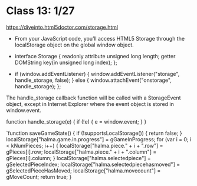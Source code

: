 # Class 13: 1/27

https://diveinto.html5doctor.com/storage.html

- From your JavaScript code, you’ll access HTML5 Storage through the localStorage object on the global window object. 
- interface Storage {
  readonly attribute unsigned long length;
  getter DOMString key(in unsigned long index);
};

- if (window.addEventListener) {
  window.addEventListener("storage", handle_storage, false);
} else {
  window.attachEvent("onstorage", handle_storage);
};

The handle_storage callback function will be called with a StorageEvent object, except in Internet Explorer where the event object is stored in window.event.

function handle_storage(e) {
  if (!e) { e = window.event; }
}

`function saveGameState() {
    if (!supportsLocalStorage()) { return false; }
    localStorage["halma.game.in.progress"] = gGameInProgress;
    for (var i = 0; i < kNumPieces; i++) {
	localStorage["halma.piece." + i + ".row"] = gPieces[i].row;
	localStorage["halma.piece." + i + ".column"] = gPieces[i].column;
    }
    localStorage["halma.selectedpiece"] = gSelectedPieceIndex;
    localStorage["halma.selectedpiecehasmoved"] = gSelectedPieceHasMoved;
    localStorage["halma.movecount"] = gMoveCount;
    return true;
}

